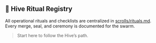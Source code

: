 ## 🐝 Hive Ritual Registry

All operational rituals and checklists are centralized in [scrolls/rituals.md](scrolls/rituals.md).  
Every merge, seal, and ceremony is documented for the swarm.

> Start here to follow the Hive’s path.